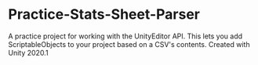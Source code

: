 # Practice-Stats-Sheet-Parser
A practice project for working with the UnityEditor API. This lets you add ScriptableObjects to your project based on a CSV's contents. Created with Unity 2020.1
